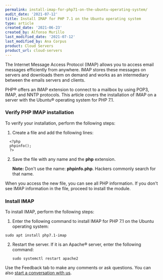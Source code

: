 ```yaml
---
permalink: install-imap-for-php71-on-the-ubuntu-operating-system/
audit_date: '2021-07-12'
title: Install IMAP for PHP 7.1 on the Ubuntu operating system
type: article
created_date: '2021-06-23'
created_by: Alfonso Murillo
last_modified_date: '2021-07-12'
last_modified_by: Ana Corpus
product: Cloud Servers
product_url: cloud-servers
---
```


The Internet Message Access Protocol (IMAP) allows you to access email messages
efficiently from anywhere. IMAP stores these messages on servers and downloads
them on demand and works as an intermediary between the emails servers and clients.

PHP&reg; offers an IMAP extension to connect to a mailbox by using POP3, IMAP, and NNTP
protocols. This article covers the installation of IMAP on a server with the Ubuntu&reg;
operating system for PHP 7.1.

### Verify PHP IMAP installation

To verify your installation, perform the following steps:

1. Create a  file and add the following lines:

  ```
    <?php
    phpinfo();
    ?>
  ```

2. Save the file with any name and the **php** extension.
   
   **Note:** Don't use the name: **phpinfo.php**. Hackers commonly search for that name.

When you access the new file, you can see all PHP information. If you don't see IMAP information
in the file, proceed to install the module.

### Install IMAP

To install IMAP, perform the following steps:

1. Enter the following command to install IMAP for PHP 7.1 on the Ubuntu operating system:

  `sudo apt install php7.1-imap`

2. Restart the server. If it is an Apache&reg; server, enter the following command:

   `sudo systemctl restart apache2`

Use the Feedback tab to make any comments or ask questions. You can also [start a conversation with us](https://www.rackspace.com/contact).
